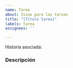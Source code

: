 ```yaml
---
name: Tarea
about: Issue para las tareas
title: "[Título tarea]"
labels: tarea
assignees: ''

---
```


Historia asociada: 

### Descripción
